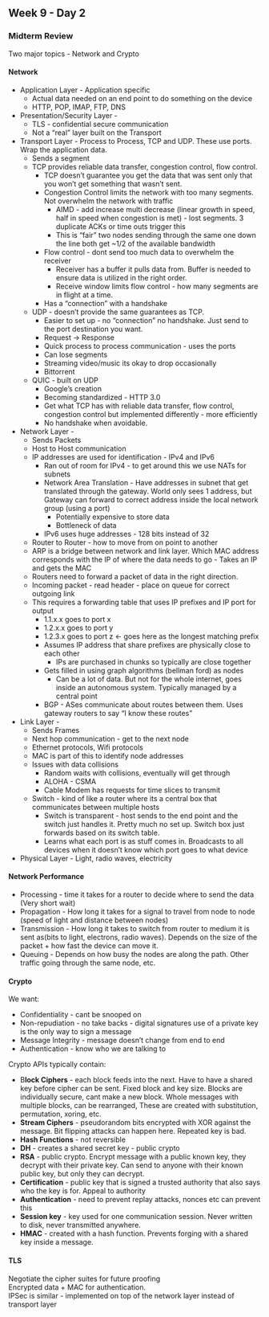## Week 9 - Day 2
### Midterm Review
Two major topics - Network and Crypto

#### Network

* Application Layer - Application specific
    * Actual data needed on an end point to do something on the device 
    * HTTP, POP, IMAP, FTP, DNS
* Presentation/Security Layer - 
    * TLS - confidential secure communication
    * Not a “real” layer built on the Transport
* Transport Layer - Process to Process, TCP and UDP. These use ports. Wrap the application data. 
    * Sends a segment
    * TCP provides reliable data transfer, congestion control, flow control. 
        * TCP doesn’t guarantee you get the data that was sent only that you won’t get something that wasn’t sent.
        * Congestion Control limits the network with too many segments. Not overwhelm the network with traffic
            * AIMD - add increase multi decrease (linear growth in speed, half in speed when congestion is met) - lost segments. 3 duplicate ACKs or time outs trigger this
            * This is “fair” two nodes sending through the same one down the line both get ~1/2 of the available bandwidth
        * Flow control - dont send too much data to overwhelm the receiver
            * Receiver has a buffer it pulls data from. Buffer is needed to ensure data is utilized in the right order. 
            * Receive window limits flow control - how many segments are in flight at a time. 
        * Has a “connection” with a handshake
    * UDP - doesn’t provide the same guarantees as TCP. 
        * Easier to set up - no “connection” no handshake. Just send to the port destination you want. 
        * Request -> Response
        * Quick process to process communication - uses the ports
        * Can lose segments
        * Streaming video/music its okay to drop occasionally 
        * Bittorrent
    * QUIC - built on UDP
        * Google’s creation
        * Becoming standardized - HTTP 3.0
        * Get what TCP has with reliable data transfer, flow control, congestion control but implemented differently - more efficiently 
        * No handshake when avoidable. 
* Network Layer - 
    * Sends Packets
    * Host to Host communication
    * IP addresses are used for identification - IPv4 and IPv6
        * Ran out of room for IPv4 - to get around this we use NATs for subnets
        * Network Area Translation - Have addresses in subnet that get translated through the gateway. World only sees 1 address, but Gateway can forward to correct address inside the local network group (using a port)
            * Potentially expensive to store data
            * Bottleneck of data
        * IPv6 uses huge addresses - 128 bits instead of 32
    * Router to Router - how to move from on point to another
    * ARP is a bridge between network and link layer. Which MAC address corresponds with the IP of where the data needs to go - Takes an IP and gets the MAC
    * Routers need to forward a packet of data in the right direction. 
    * Incoming packet - read header - place on queue for correct outgoing link
    * This requires a forwarding table that uses IP prefixes and IP port for output
        * 1.1.x.x goes to port x
        * 1.2.x.x goes to port y
        * 1.2.3.x goes to port z <- goes here as the longest matching prefix
        * Assumes IP address that share prefixes are physically close to each other
            * IPs are purchased in chunks so typically are close together
        * Gets filled in using graph algorithms (bellman ford) as nodes 
            * Can be a lot of data. But not for the whole internet, goes inside an autonomous system. Typically managed by a central point
        * BGP - ASes communicate about routes between them. Uses gateway routers to say “I know these routes” 
* Link Layer - 
    * Sends Frames
    * Next hop communication - get to the next node
    * Ethernet protocols, Wifi protocols
    * MAC is part of this to identify node addresses
    * Issues with data collisions
        * Random waits with collisions, eventually will get through
        * ALOHA - CSMA
        * Cable Modem has requests for time slices to transmit
    * Switch - kind of like a router where its a central box that communicates between multiple hosts
        * Switch is transparent - host sends to the end point and the switch just handles it. Pretty much no set up. Switch box just forwards based on its switch table. 
        * Learns what each port is as stuff comes in. Broadcasts to all devices when it doesn’t know which port goes to what device
* Physical Layer - Light, radio waves, electricity

#### Network Performance

* Processing - time it takes for a router to decide where to send the data (Very short wait)
* Propagation - How long it takes for a signal to travel from node to node (speed of light and distance between nodes)
* Transmission - How long it takes to switch from router to medium it is sent as(bits to light, electrons, radio waves). Depends on the size of the packet + how fast the device can move it. 
* Queuing - Depends on how busy the nodes are along the path. Other traffic going through the same node, etc. 

#### Crypto
We want: 

* Confidentiality - cant be snooped on
* Non-repudiation - no take backs - digital signatures use of a private key is the only way to sign a message
* Message Integrity - message doesn’t change from end to end
* Authentication - know who we are talking to

Crypto APIs typically contain:

* B**lock Ciphers** - each block feeds into the next. Have to have a shared key before cipher can be sent. Fixed block and key size. Blocks are individually secure, cant make a new block. Whole messages with multiple blocks, can be rearranged, These are created with substitution, permutation, xoring, etc. 
* **Stream Ciphers** - pseudorandom bits encrypted with XOR against the message. Bit flipping attacks can happen here. Repeated key is bad. 
* **Hash Functions** - not reversible 
* **DH** - creates a shared secret key - public crypto
* **RSA** - public crypto. Encrypt message with a public known key, they decrypt with their private key. Can send to anyone with their known public key, but only they can decrypt.
* **Certification** - public key that is signed a trusted authority that also says who the key is for. Appeal to authority
* **Authentication** - need to prevent replay attacks, nonces etc can prevent this
* **Session key** - key used for one communication session. Never written to disk, never transmitted anywhere. 
* **HMAC** - created with a hash function. Prevents forging with a shared key inside a message. 

#### TLS
Negotiate the cipher suites for future proofing  
Encrypted data + MAC for authentication.  
IPSec is similar - implemented on top of the network layer instead of transport layer